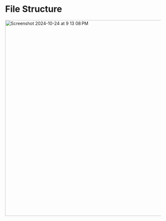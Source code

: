  # File Structure
 
<img width="635" alt="Screenshot 2024-10-24 at 9 13 08 PM" src="https://github.com/user-attachments/assets/360268d2-bac2-406b-ae22-9f76e64c1870">
